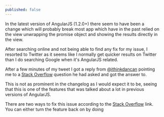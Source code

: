 ```yaml
---
published: false
---
```


In the latest version of AngularJS (1.2.0+) there seem to have been a change which will probably break most app which have in the past relied on the view unwrapping the promise object and showing the results directly in the view.

After searching online and not being able to find any fix for my issue, I resorted to Twitter as it seems like I normally get quicker results on Twitter than I do searching Google when it's AngularJS related.

After a few minutes of my tweet I got a reply from [@ithinkdancan](https://twitter.com/ithinkdancan) pointing me to a [Stack Overflow][stackoverflow] question he had asked and got the answer to.

This is not as prominent in the changelog as I would expect it to be, seeing that this is one of the features that was talked about a lot in previous versions of AngularJS.

There are two ways to fix this issue according to the [Stack Overflow][stackoverflow] link. You can either turn the feature back on by doing



[stackoverflow]: http://stackoverflow.com/questions/19472017/angularjs-promise-not-binding-to-template-in-1-2
